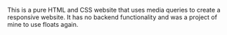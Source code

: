 This is a pure HTML and CSS website that uses media queries to create a responsive website. It has no backend functionality and was a project of mine to use floats again.
